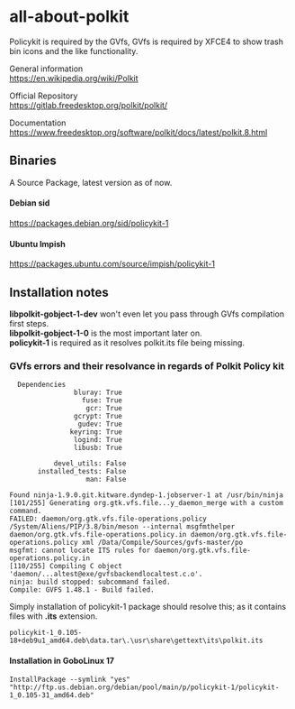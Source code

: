 # all-about-polkit
Policykit is required by the GVfs, GVfs is required by XFCE4 to show trash bin icons and the like functionality.

General information  
https://en.wikipedia.org/wiki/Polkit

Official Repository  
https://gitlab.freedesktop.org/polkit/polkit/
 
Documentation  
https://www.freedesktop.org/software/polkit/docs/latest/polkit.8.html


## Binaries
A Source Package, latest version as of now.

#### Debian sid 
https://packages.debian.org/sid/policykit-1

#### Ubuntu Impish 
https://packages.ubuntu.com/source/impish/policykit-1


## Installation notes
**libpolkit-gobject-1-dev** won't even let you pass through GVfs compilation first steps.  
**libpolkit-gobject-1-0** is the most important later on.  
**policykit-1** is required as it resolves polkit.its file being missing.  



### GVfs errors and their resolvance in regards of Polkit Policy kit
```
  Dependencies
                bluray: True
                  fuse: True
                   gcr: True
                gcrypt: True
                 gudev: True
               keyring: True
                logind: True
                libusb: True

           devel_utils: False
       installed_tests: False
                   man: False

Found ninja-1.9.0.git.kitware.dyndep-1.jobserver-1 at /usr/bin/ninja
[101/255] Generating org.gtk.vfs.file...y_daemon_merge with a custom command.
FAILED: daemon/org.gtk.vfs.file-operations.policy 
/System/Aliens/PIP/3.8/bin/meson --internal msgfmthelper daemon/org.gtk.vfs.file-operations.policy.in daemon/org.gtk.vfs.file-operations.policy xml /Data/Compile/Sources/gvfs-master/po
msgfmt: cannot locate ITS rules for daemon/org.gtk.vfs.file-operations.policy.in
[110/255] Compiling C object 'daemon/...altest@exe/gvfsbackendlocaltest.c.o'.
ninja: build stopped: subcommand failed.
Compile: GVFS 1.48.1 - Build failed.
```

Simply installation of policykit-1 package should resolve this; as it contains files with **.its** extension.  
```
policykit-1_0.105-18+deb9u1_amd64.deb\data.tar\.\usr\share\gettext\its\polkit.its
```
#### Installation in GoboLinux 17
`InstallPackage --symlink "yes" "http://ftp.us.debian.org/debian/pool/main/p/policykit-1/policykit-1_0.105-31_amd64.deb"`

